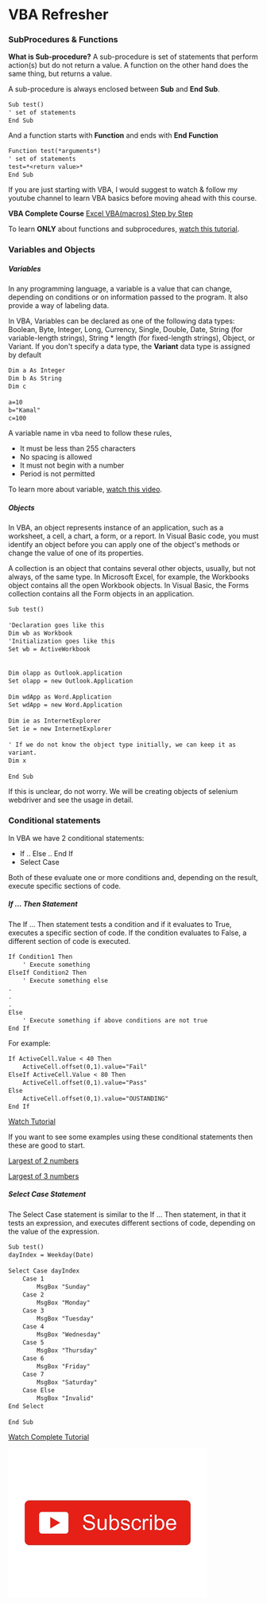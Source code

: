 # VBA Refresher

### SubProcedures & Functions

**What is Sub-procedure?**
A sub-procedure is set of statements that perform action(s) but do not return a value. A function on the other hand does the same thing, but returns a value.

A sub-procedure is always enclosed between **Sub** and **End Sub**.

```
Sub test()
' set of statements
End Sub
```

And a function starts with **Function** and ends with **End Function**

```
Function test(*arguments*)
' set of statements
test=*<return value>*
End Sub
```

If you are just starting with VBA, I would suggest to watch & follow my youtube channel to learn VBA basics before moving ahead with this course.

**VBA Complete Course** [Excel VBA(macros) Step by Step](https://www.youtube.com/watch?v=hPrfOYBDGs8&list=PL1R_HJw0CDYIXDfzAR_fVUPfiB35okm93)

To learn **ONLY** about functions and subprocedures, [watch this tutorial](PL1R_HJw0CDYIXDfzAR_fVUPfiB35okm93).

### Variables and Objects

##### Variables

In any programming language, a variable is a value that can change, depending on conditions or on information passed to the program. It also provide a way of labeling data.

In VBA, Variables can be declared as one of the following data types: Boolean, Byte, Integer, Long, Currency, Single, Double, Date, String (for variable-length strings), String \* length (for fixed-length strings), Object, or Variant. If you don't specify a data type, the **Variant** data type is assigned by default

```
Dim a As Integer
Dim b As String
Dim c

a=10
b="Kamal"
c=100
```

A variable name in vba need to follow these rules,

- It must be less than 255 characters
- No spacing is allowed
- It must not begin with a number
- Period is not permitted

To learn more about variable, [watch this video](https://www.youtube.com/watch?v=33JmyY83IpA&list=PL1R_HJw0CDYIXDfzAR_fVUPfiB35okm93&index=3).

##### Objects

In VBA, an object represents instance of an application, such as a worksheet, a cell, a chart, a form, or a report. In Visual Basic code, you must identify an object before you can apply one of the object's methods or change the value of one of its properties.

A collection is an object that contains several other objects, usually, but not always, of the same type. In Microsoft Excel, for example, the Workbooks object contains all the open Workbook objects. In Visual Basic, the Forms collection contains all the Form objects in an application.

```
Sub test()

'Declaration goes like this
Dim wb as Workbook
'Initialization goes like this
Set wb = ActiveWorkbook


Dim olapp as Outlook.application
Set olapp = new Outlook.Application

Dim wdApp as Word.Application
Set wdApp = new Word.Application

Dim ie as InternetExplorer
Set ie = new InternetExplorer

' If we do not know the object type initially, we can keep it as variant.
Dim x

End Sub
```

If this is unclear, do not worry. We will be creating objects of selenium webdriver and see the usage in detail.

### Conditional statements

In VBA we have 2 conditional statements:

- If .. Else .. End If
- Select Case

Both of these evaluate one or more conditions and, depending on the result, execute specific sections of code.

##### If ... Then Statement

The If ... Then statement tests a condition and if it evaluates to True, executes a specific section of code. If the condition evaluates to False, a different section of code is executed.

```
If Condition1 Then
    ' Execute something
ElseIf Condition2 Then
    ' Execute something else
.
.
.
Else
    ' Execute something if above conditions are not true
End If
```

For example:

```
If ActiveCell.Value < 40 Then
    ActiveCell.offset(0,1).value="Fail"
ElseIf ActiveCell.Value < 80 Then
    ActiveCell.offset(0,1).value="Pass"
Else
    ActiveCell.offset(0,1).value="OUSTANDING"
End If
```

[Watch Tutorial](https://www.youtube.com/watch?v=QNosohYSNzE&list=PL1R_HJw0CDYIXDfzAR_fVUPfiB35okm93&index=5)

If you want to see some examples using these conditional statements then these are good to start.

[Largest of 2 numbers](https://www.youtube.com/watch?v=eFTOTMP0rYQ&list=PL1R_HJw0CDYIXDfzAR_fVUPfiB35okm93&index=6)

[Largest of 3 numbers](https://www.youtube.com/watch?v=Mj2eOqTyhS8&list=PL1R_HJw0CDYIXDfzAR_fVUPfiB35okm93&index=7)

##### Select Case Statement

The Select Case statement is similar to the If ... Then statement, in that it tests an expression, and executes different sections of code, depending on the value of the expression.

```
Sub test()
dayIndex = Weekday(Date)

Select Case dayIndex
    Case 1
        MsgBox "Sunday"
    Case 2
        MsgBox "Monday"
    Case 3
        MsgBox "Tuesday"
    Case 4
        MsgBox "Wednesday"
    Case 5
        MsgBox "Thursday"
    Case 6
        MsgBox "Friday"
    Case 7
        MsgBox "Saturday"
    Case Else
        MsgBox "Invalid"
End Select

End Sub
```
[Watch Complete Tutorial](https://www.youtube.com/watch?v=QNosohYSNzE&list=PL1R_HJw0CDYIXDfzAR_fVUPfiB35okm93&index=5)


<a href="https://www.youtube.com/c/xtremeexcel?sub_confirmation=1"><img src="https://github.com/kamalgirdher/WebScraping_using_Excel/blob/main/images/subscribe.png"></a>
